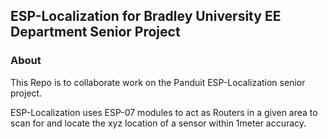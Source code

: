 ## ESP-Localization for Bradley University EE Department Senior Project



### About

This Repo is to collaborate work on the Panduit ESP-Localization senior project. 

ESP-Localization uses ESP-07 modules to act as Routers in a given area to scan for and locate the xyz location of a sensor within 1meter accuracy.
